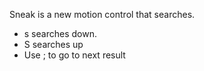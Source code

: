 Sneak is a new motion control that searches.

- s searches down.
- S searches up
- Use ; to go to next result
